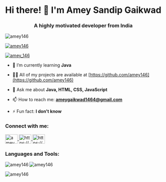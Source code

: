 <h1 align="center">Hi there! 👋 I'm Amey Sandip Gaikwad</h1>
<h3 align="center">A highly motivated developer from India</h3>

<p align="left">
  <img src="https://komarev.com/ghpvc/?username=amey146&label=Profile%20views&color=0e75b6&style=flat" alt="amey146" />
</p>

<p align="left">
  <a href="https://github.com/ryo-ma/github-profile-trophy">
    <img src="https://github-profile-trophy.vercel.app/?username=amey146" alt="amey146" />
  </a>
</p>

<p align="left">
  <a href="https://twitter.com/amey_146" target="blank">
    <img src="https://img.shields.io/twitter/follow/amey_146?logo=twitter&style=for-the-badge" alt="amey_146" />
  </a>
</p>

<!-- - 🔭 I’m currently working on **Java Project** -->

- 🌱 I’m currently learning **Java**

- 👨‍💻 All of my projects are available at [https://github.com/amey146](https://github.com/amey146)

- 💬 Ask me about **Java, HTML, CSS, JavaScript**

- 📫 How to reach me: **ameygaikwad1464@gmail.com**

- ⚡ Fun fact: **I don't know**

<h3 align="left">Connect with me:</h3>
<p align="left">
  <a href="https://twitter.com/amey_146" target="blank">
    <img align="center" src="https://raw.githubusercontent.com/rahuldkjain/github-profile-readme-generator/master/src/images/icons/Social/twitter.svg" alt="amey_146" height="30" width="40" />
  </a>
  <a href="https://www.linkedin.com/in/amey-gaikwad-169513241/" target="blank">
    <img align="center" src="https://raw.githubusercontent.com/rahuldkjain/github-profile-readme-generator/master/src/images/icons/Social/linked-in-alt.svg" alt="https://www.linkedin.com/in/amey-gaikwad-169513241/" height="30" width="40" />
  </a>
  <a href="https://www.instagram.com/amey._.146/" target="blank">
    <img align="center" src="https://raw.githubusercontent.com/rahuldkjain/github-profile-readme-generator/master/src/images/icons/Social/instagram.svg" alt="https://www.instagram.com/amey._.146/" height="30" width="40" />
  </a>
</p>

<h3 align="left">Languages and Tools:</h3>
<p align="left">
  <!-- List of your programming languages and tools with icons -->
</p>

<p>
  <img align="left" src="https://github-readme-stats.vercel.app/api/top-langs?username=amey146&show_icons=true&locale=en&layout=compact" alt="amey146" />
</p>

<p>
  <img align="center" src="https://github-readme-stats.vercel.app/api?username=amey146&show_icons=true&locale=en" alt="amey146" />
</p>

<p>
  <img align="center" src="https://github-readme-streak-stats.herokuapp.com/?user=amey146&" alt="amey146" />
</p>
